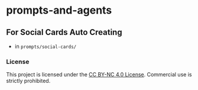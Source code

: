 # prompts-and-agents

## For Social Cards Auto Creating

* in `prompts/social-cards/`

### License
This project is licensed under the [CC BY-NC 4.0 License](https://creativecommons.org/licenses/by-nc/4.0/). Commercial use is strictly prohibited.
